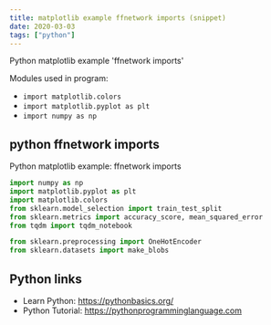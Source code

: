 ```yaml
---
title: matplotlib example ffnetwork imports (snippet)
date: 2020-03-03
tags: ["python"]
---
```

Python matplotlib example 'ffnetwork imports'


Modules used in program: 
* `import matplotlib.colors`
* `import matplotlib.pyplot as plt`
* `import numpy as np`

## python ffnetwork imports

Python matplotlib example: ffnetwork imports

```python
import numpy as np
import matplotlib.pyplot as plt
import matplotlib.colors
from sklearn.model_selection import train_test_split
from sklearn.metrics import accuracy_score, mean_squared_error
from tqdm import tqdm_notebook

from sklearn.preprocessing import OneHotEncoder
from sklearn.datasets import make_blobs

```

## Python links

- Learn Python: https://pythonbasics.org/
- Python Tutorial: https://pythonprogramminglanguage.com
